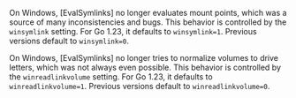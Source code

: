 On Windows, [EvalSymlinks] no longer evaluates mount points,
which was a source of many inconsistencies and bugs.
This behavior is controlled by the `winsymlink` setting.
For Go 1.23, it defaults to `winsymlink=1`.
Previous versions default to `winsymlink=0`.

On Windows, [EvalSymlinks] no longer tries to normalize
volumes to drive letters, which was not always even possible.
This behavior is controlled by the `winreadlinkvolume` setting.
For Go 1.23, it defaults to `winreadlinkvolume=1`.
Previous versions default to `winreadlinkvolume=0`.
